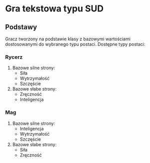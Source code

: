 # Gra tekstowa typu SUD

## Podstawy
Gracz tworzony na podstawie klasy z bazowymi wartościami dostosowanymi do wybranego typu postaci.
Dostępne typy postaci:
### Rycerz
1. Bazowe silne strony:
    - Siła
    - Wytrzymałość
    - Szczęście
2. Bazowe słabe strony:
    - Zręczność
    - Inteligencja
### Mag
1. Bazowe silne strony:
    - Inteligencja
    - Wytrzymałość
    - Szczęście
2. Bazowe słabe strony:
    - Siła
    - Zręczność